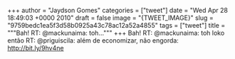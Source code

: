 
+++
author = "Jaydson Gomes"
categories = ["tweet"]
date = "Wed Apr 28 18:49:03 +0000 2010"
draft = false
image = "{TWEET_IMAGE}"
slug = "9759bedc1ea5f3d58b0925a43c78ac12a52a4855"
tags = ["tweet"]
title = """Bah! RT: @mackunaima: toh..."""
+++
Bah! RT: @mackunaima: toh loko então RT: @priguiscila: além de economizar, não engorda: http://bit.ly/9hv4ne
